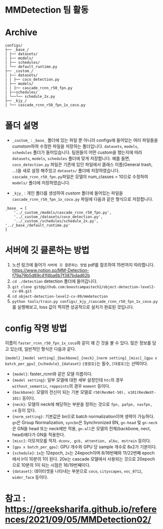 # MMDetection 팀 활동 

# Archive

```
configs/
├── _base_/
| ├── datasets/
| ├── models/
| ├── schedules/
| └── default_runtime.py
├── _custom_/
| ├── datasets/
| | ├── coco_detection.py
| ├── models/
| | ├── cascade_rcnn_r50_fpn.py
| ├──schedules/
| └──└── schedule_2x.py
├── _kjy_/
| └── cascade_rcnn_r50_fpn_1x_coco.py
```

# 폴더 설명
- ```_custom_``` : ```_base_``` 폴더에 있는 파일 뿐 아니라 configs에 들어있는 여러 파일들을 cumstom하여 수정한 파일을 저장하는 폴더입니다. ```datasets```, ```models```, ```schedules``` 폴더가 들어있습니다. 팀원들이 어떤 custom을 했는지에 따라 ```datasets```, ```models```, ```schedules``` 폴더에 맞게 저장합니다. 예를 들면, ```coco_detection.py``` 파일은 기존에 있던 파일에서 클래스 이름(General trash, ...)을 새로 설정 해주었고 ```datasets/``` 폴더에 저장하였습니다. ```cascade_rcnn_r50_fpn.py```파일은 모델의 num_classes = 10으로 수정하여 ```models/``` 폴더에 저장하였습니다.

- ```_kjy_``` : 개인 폴더를 생성하여 _custom_ 폴더에 들어있는 파일을 ```cascade_rcnn_r50_fpn_1x_coco.py``` 파일에 다음과 같은 형식으로 저장합니다.
```
_base_ = [
    '../_custom_/models/cascade_rcnn_r50_fpn.py',
    '../_custom_/datasets/coco_detection.py',
    '../_custom_/schedules/schedule_2x.py', '../_base_/default_runtime.py'
]
```

# 서버에 깃 클론하는 방법

1. 노션 링크에 들어가 ```서버에 깃 클론하는 방법``` pdf를 참조하여 15번까지 따라합니다.  https://www.notion.so/MM-Detection-f79a79b5d89c41f4ba6b7f387bdad62b
2. ``` cd ./detection ``` detection 폴더에 들어갑니다.
3. ``` git clone git@github.com:boostcampaitech2/object-detection-level2-cv-09.git ```
4. ``` cd object-detection-level2-cv-09/mmdetection ```
5. ``` python tools/train.py configs/_kjy_/cascade_rcnn_r50_fpn_1x_coco.py ``` 를 실행해보고, loss 값이 찍히면 성공적으로 설치가 완료된 것입니다.


# config 작명 방법
이름이 ```faster_rcnn_r50_fpn_1x_coco```와 같이 꽤 긴 것을 볼 수 있다. 많은 정보를 담고 있는데, 일반적인 형식은 다음과 같다.

```{model}_[model setting]_{backbone}_{neck}_[norm setting]_[misc]_[gpu x batch_per_gpu]_{schedule}_{dataset}```
```{중괄호}```는 필수, ```[대괄호]```는 선택이다.

- ```{model}```: faster_rcnn와 같은 모델 이름이다.
- ```{model setting}```: 일부 모델에 대한 세부 설정인데 ```htc```의 경우 ```without_semantic```, ```reppoints```의 경우 ```moment``` 등이다.
- ```{backbone}```: 모델의 전신이 되는 기본 모델로 ```r50(ResNet-50), x101(ResNeXt-101)``` 등이다.
- ```{neck}```: 모델의 neck에 해당하는 부분을 정하는 것으로 ```fpn, pafpn, nasfpn, c4``` 등이 있다.
- ```{norm_setting}```: 기본값은 bn으로 batch normalization이며 생략이 가능하다. ```gn```은 Group Normalization, ```syncbn```은 Synchronized BN, ```gn-head``` 및 ```gn-neck```은 GN을 head 또는 neck에만 적용, ```gn-all```은 모델의 전체(backbone, nect, head)에다가 GN을 적용한다.
- ```[misc]```: 이모저모를 적자. ```dconv, gcb, attention, albu, mstrain``` 등이다.
- ```[gpu x batch_per_gpu]```: GPU 개수와 GPU 당 sample 개수로 8x2가 기본이다.
- ```{schedule}```: ```1x```는 12epoch, ```2x```는 24epoch이며 8/16번째와 11/22번째 epoch에서 lr이 10분의 1이 된다. 20e는 cascade 모델에서 사용되는 것으로 20epoch으로 10분의 1이 되는 시점은 16/19번째이다.
- ```{dataset}```: 데이터셋을 나타내는 부분으로 ```coco```, ```cityscapes```, ```voc_0712```, ```wider_face``` 등이다. 





# 참고 : https://greeksharifa.github.io/references/2021/09/05/MMDetection02/